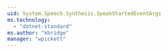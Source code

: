 ```yaml
---
uid: System.Speech.Synthesis.SpeakStartedEventArgs
ms.technology: 
  - "dotnet-standard"
ms.author: "kbridge"
manager: "wpickett"
---
```

